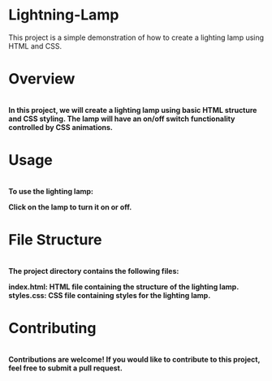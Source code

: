 # Lightning-Lamp
This project is a simple demonstration of how to create a lighting lamp using HTML and CSS.<br>
<b><h1>Overview</h1><br>
In this project, we will create a lighting lamp using basic HTML structure and CSS styling. The lamp will have an on/off switch functionality controlled by CSS animations.<br>

<h1>Usage</h1><br>
To use the lighting lamp:<br>

Click on the lamp to turn it on or off.<br>

<h1>File Structure</h1><br>
The project directory contains the following files:<br>

index.html: HTML file containing the structure of the lighting lamp.<br>
styles.css: CSS file containing styles for the lighting lamp.<br>

<h1>Contributing</h1><br>
Contributions are welcome! If you would like to contribute to this project, feel free to submit a pull request.<br>
